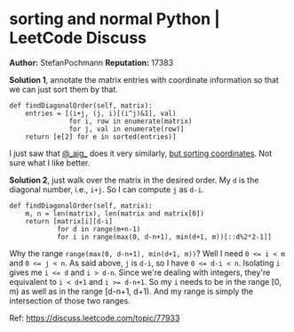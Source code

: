 sorting and normal Python | LeetCode Discuss
============================
**Author:**  StefanPochmann
**Reputation:**  17383 

<p><strong>Solution 1</strong>, annotate the matrix entries with coordinate information so that we can just sort them by that.</p>
<pre><code>def findDiagonalOrder(self, matrix):
    entries = [(i+j, (j, i)[(i^j)&amp;1], val)
               for i, row in enumerate(matrix)
               for j, val in enumerate(row)]
    return [e[2] for e in sorted(entries)]
</code></pre>
<p>I just saw that <a class="plugin-mentions-a" href="https://discuss.leetcode.com/uid/110898">@_aig_</a> does it very similarly, <a href="https://discuss.leetcode.com/topic/77889/3-line-python-solution">but sorting coordinates</a>. Not sure what I like better.</p>
<p><strong>Solution 2</strong>, just walk over the matrix in the desired order. My <code>d</code> is the diagonal number, i.e., <code>i+j</code>. So I can compute <code>j</code> as <code>d-i</code>.</p>
<pre><code>def findDiagonalOrder(self, matrix):
    m, n = len(matrix), len(matrix and matrix[0])
    return [matrix[i][d-i]
            for d in range(m+n-1)
            for i in range(max(0, d-n+1), min(d+1, m))[::d%2*2-1]]
</code></pre>
<p>Why the range <code>range(max(0, d-n+1), min(d+1, m))</code>? Well I need <code>0 &lt;= i &lt; m</code> and <code>0 &lt;= j &lt; n</code>. As said above, <code>j</code> is <code>d-i</code>, so I have <code>0 &lt;= d-i &lt; n</code>. Isolating <code>i</code> gives me <code>i &lt;= d</code> and <code>i &gt; d-n</code>. Since we're dealing with integers, they're equivalent to <code>i &lt; d+1</code> and <code>i &gt;= d-n+1</code>. So my <code>i</code> needs to be in the range [0, m) as well as in the range [d-n+1, d+1). And my range is simply the intersection of those two ranges.</p> 

Ref: https://discuss.leetcode.com/topic/77933

